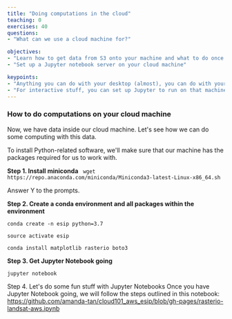 ```yaml
---
title: "Doing computations in the cloud"
teaching: 0
exercises: 40
questions:
- "What can we use a cloud machine for?"

objectives:
- "Learn how to get data from S3 onto your machine and what to do once it's there"
- "Set up a Jupyter notebook server on your cloud machine"

keypoints:
- "Anything you can do with your desktop (almost), you can do with your cloud machine"
- "For interactive stuff, you can set up Jupyter to run on that machine"
---
```


### How to do computations on your cloud machine

Now, we have data inside our cloud machine. Let's see how we can do some
computing with this data.

To install Python-related software, we'll make sure that our machine has the packages required for us to work with. 

**Step 1. Install miniconda**
``` wget https://repo.anaconda.com/miniconda/Miniconda3-latest-Linux-x86_64.sh```

Answer Y to the prompts. 


**Step 2. Create a conda environment and all packages within the environment**

```conda create -n esip python=3.7```

```source activate esip```

```conda install matplotlib rasterio boto3```


**Step 3. Get Jupyter Notebook going**

```jupyter notebook```


Step 4. Let's do some fun stuff with Jupyter Notebooks
Once you have Jupyter Notebook going, we will follow the steps outlined in this notebook: 
<https://github.com/amanda-tan/cloud101_aws_esip/blob/gh-pages/rasterio-landsat-aws.ipynb>
